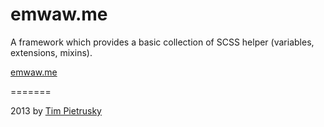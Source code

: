 emwaw.me
=======

 A framework which provides a basic collection of SCSS helper (variables, extensions, mixins).
 
 [emwaw.me](http://emwaw.me)
 
 
=======
 
 2013 by [Tim Pietrusky](http://timpietrusky.com)
